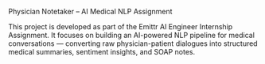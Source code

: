 Physician Notetaker – AI Medical NLP Assignment

This project is developed as part of the Emittr AI Engineer Internship Assignment.
It focuses on building an AI-powered NLP pipeline for medical conversations — converting raw physician-patient dialogues into structured medical summaries, sentiment insights, and SOAP notes.
